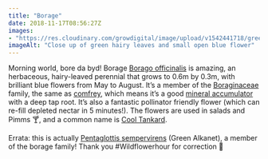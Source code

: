 ```yaml
---
title: "Borage"
date: 2018-11-17T08:56:27Z
images: 
- "https://res.cloudinary.com/growdigital/image/upload/v1542441718/green-alkanet-181107.jpg"
imageAlt: "Close up of green hairy leaves and small open blue flower"
---
```


Morning world, bore da byd! Borage [Borago officinalis](https://pfaf.org/user/plant.aspx?latinname=Borago+officinalis) is amazing, an herbaceous, hairy-leaved perennial that grows to 0.6m by 0.3m, with brilliant blue flowers from May to August. It’s a member of the [Boraginaceae](https://en.wikipedia.org/wiki/Boraginaceae) family, the same as [comfrey](https://en.wikipedia.org/wiki/Comfrey), which means it’s a good [mineral accumulator](https://permaculturenews.org/2015/04/10/the-facts-about-dynamic-accumulators/) with a deep tap root. It’s also a fantastic pollinator friendly flower (which can re-fill depleted nectar in 5 minutes!). The flowers are used in salads and Pimms 🍸, and a common name is [Cool Tankard](https://en.wiktionary.org/wiki/cool_tankard).

Errata: this is actually [Pentaglottis sempervirens](https://en.wikipedia.org/wiki/Pentaglottis_sempervirens) (Green Alkanet), a member of the borage family! Thank you #Wildflowerhour for correction 🙂
